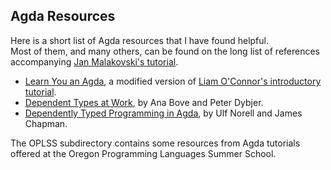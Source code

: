 ## Agda Resources

Here is a short list of Agda resources that I have found helpful.  
Most of them, and many others, can be found on the long list of references accompanying [Jan Malakovski's tutorial](http://oxij.org/note/BrutalDepTypes/).  

+ [Learn You an Agda](http://williamdemeo.github.io/2014/02/27/learn-you-an-agda/), a modified version of [Liam O'Connor's introductory tutorial](http://learnyouanagda.liamoc.net/).
+ [Dependent Types at Work](http://www.cse.chalmers.se/~peterd/papers/DependentTypesAtWork.pdf), by Ana Bove and Peter Dybjer. 
+ [Dependently Typed Programming in Agda](http://www.cse.chalmers.se/~ulfn/papers/afp08/tutorial.pdf), by Ulf Norell and James Chapman.

The OPLSS subdirectory contains some resources from Agda tutorials offered at the Oregon Programming
Languages Summer School.
